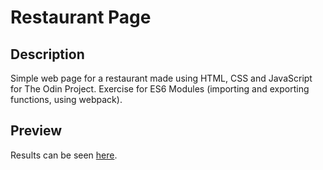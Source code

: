 # Restaurant Page

## Description

Simple web page for a restaurant made using HTML, CSS and JavaScript for The Odin Project. Exercise for ES6 Modules (importing and exporting functions, using webpack). 

## Preview

Results can be seen [here](https://nikolapivac.github.io/restaurant_page/).
